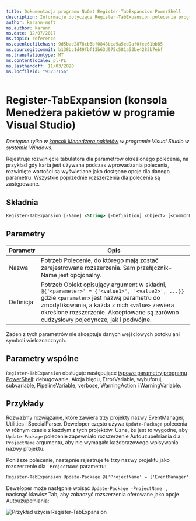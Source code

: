 ```yaml
---
title: Dokumentacja programu NuGet Register-TabExpansion PowerShell
description: Informacje dotyczące Register-TabExpansion polecenia programu PowerShell w konsoli Menedżera pakietów NuGet w programie Visual Studio.
author: karann-msft
ms.author: karann
ms.date: 12/07/2017
ms.topic: reference
ms.openlocfilehash: 9d5bae2878cb6bf0848bca9a5ed9af0fee61bb85
ms.sourcegitcommit: b138bc1d49fbf13b63d975c581a53be4283b7ebf
ms.translationtype: MT
ms.contentlocale: pl-PL
ms.lasthandoff: 11/03/2020
ms.locfileid: "93237156"
---
```

# <a name="register-tabexpansion-package-manager-console-in-visual-studio"></a>Register-TabExpansion (konsola Menedżera pakietów w programie Visual Studio)

*Dostępne tylko w [konsoli Menedżera pakietów](../../consume-packages/install-use-packages-powershell.md) w programie Visual Studio w systemie Windows.*

Rejestruje rozwinięcie tabulatora dla parametrów określonego polecenia, na przykład gdy karta jest używana podczas wprowadzania polecenia, rozwinięte wartości są wyświetlane jako dostępne opcje dla danego parametru. Wszystkie poprzednie rozszerzenia dla polecenia są zastępowane.

## <a name="syntax"></a>Składnia

```ps
Register-TabExpansion [-Name] <String> [-Definition] <Object> [<CommonParameters>]
```

## <a name="parameters"></a>Parametry

| Parametr | Opis |
| --- | --- |
| Nazwa | Potrzeb Polecenie, do którego mają zostać zarejestrowane rozszerzenia. Sam przełącznik-Name jest opcjonalny. |
| Definicja | Potrzeb Obiekt opisujący argument w składni, `@{'<parameter>' = {'<value1>', '<value2>', ...}}` gdzie `<parameter>` jest nazwą parametru do zmodyfikowania, a każda z nich `<value>` zawiera określone rozszerzenie. Akceptowane są zarówno cudzysłowy pojedyncze, jak i podwójne. |

Żaden z tych parametrów nie akceptuje danych wejściowych potoku ani symboli wieloznacznych.

## <a name="common-parameters"></a>Parametry wspólne

`Register-TabExpansion` obsługuje następujące [typowe parametry programu PowerShell](/powershell/module/microsoft.powershell.core/about/about_commonparameters): debugowanie, Akcja błędu, ErrorVariable, wybuforuj, subvariable, PipelineVariable, verbose, WarningAction i WarningVariable.

## <a name="examples"></a>Przykłady

Rozważmy rozwiązanie, które zawiera trzy projekty nazwy EventManager, Utilities i SpecialParser. Deweloper często używa `Update-Package` polecenia w różnym czasie z każdym z tych projektów. Uzna, że jest to wygodne, aby `Update-Package` polecenie zapewniało rozszerzenie Autouzupełniania dla `-ProjectName` argumentu, aby nie wymagało każdorazowego wpisywania nazwy projektu. 

Poniższe polecenie, następnie rejestruje te trzy nazwy projektu jako rozszerzenie dla `-ProjectName` parametru:

```ps
Register-TabExpansion Update-Package @{'ProjectName' = {'EventManager', 'Utilities', 'SpecialParser'}}    
```

Deweloper może następnie wpisać `Update-Package -ProjectName ` , nacisnąć klawisz Tab, aby zobaczyć rozszerzenia oferowane jako opcje Autouzupełniania:

![Przykład użycia Register-TabExpansion](media/Register-TabExpansion-Example.png)